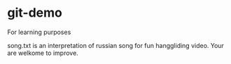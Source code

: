 # git-demo
For learning purposes

song.txt is an interpretation of russian song for fun hanggliding video. Your are welkome to improve.